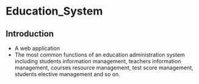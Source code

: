# Education_System
## Introduction
* A web application
* The most common functions of an education administration system including students
information management, teachers information management, courses resource management, test score management,
students elective management and so on.